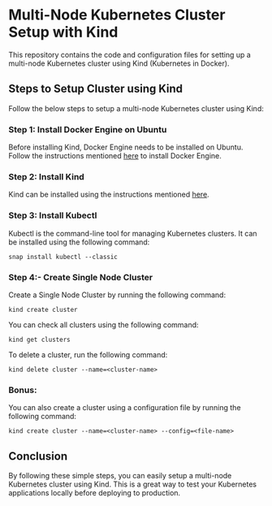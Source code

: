 # Multi-Node Kubernetes Cluster Setup with Kind
This repository contains the code and configuration files for setting up a multi-node Kubernetes cluster using Kind (Kubernetes in Docker).

## Steps to Setup Cluster using Kind
Follow the below steps to setup a multi-node Kubernetes cluster using Kind:

### Step 1: Install Docker Engine on Ubuntu
Before installing Kind, Docker Engine needs to be installed on Ubuntu. Follow the instructions mentioned [here](https://docs.docker.com/engine/install/ubuntu/) to install Docker Engine.

### Step 2: Install Kind
Kind can be installed using the instructions mentioned [here](https://kind.sigs.k8s.io/docs/user/quick-start/#installation).

### Step 3: Install Kubectl
Kubectl is the command-line tool for managing Kubernetes clusters. It can be installed using the following command:
```
snap install kubectl --classic
```

### Step 4:- Create Single Node Cluster
Create a Single Node Cluster by running the following command:
```
kind create cluster
```

You can check all clusters using the following command:
```
kind get clusters
```

To delete a cluster, run the following command:
```
kind delete cluster --name=<cluster-name>
```

### Bonus:
You can also create a cluster using a configuration file by running the following command:
```
kind create cluster --name=<cluster-name> --config=<file-name>
```

## Conclusion
By following these simple steps, you can easily setup a multi-node Kubernetes cluster using Kind. This is a great way to test your Kubernetes applications locally before deploying to production.
